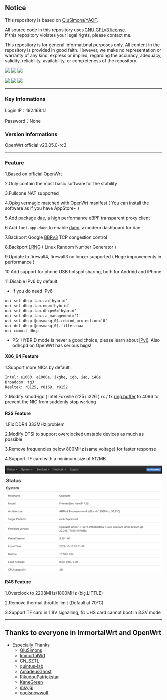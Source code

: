 
## Notice

This repository is based on [QiuSimons/YAOF](https://github.com/QiuSimons/YAOF).  

All source code in this repository uses [GNU GPLv3 license](https://www.gnu.org/licenses/gpl-3.0.html).  
If this repository violates your legal rights, please contact me.  

This repository is for general informational purposes only. All content in the repository is provided in good faith. However, we make no representation or warranty of any kind, express or implied,
regarding the accuracy, adequacy, validity, reliability, availability, or completeness of the repository.  

<p align="left">
    <img src="https://custom-icon-badges.herokuapp.com/github/license/nicholas-opensource/OpenWrt-Autobuild?logo=law&color=green"/>
    <img src="https://custom-icon-badges.herokuapp.com/github/last-commit/nicholas-opensource/OpenWrt-Autobuild?logo=history&logoColor=white"/>
    <img src="https://hits.seeyoufarm.com/api/count/incr/badge.svg?url=https%3A%2F%2Fgithub.com%2Fnicholas-opensource%2FOpenWrt-Autobuild&count_bg=%2379C83D&title_bg=%23555555&icon=&icon_color=%23E7E7E7&title=hits&edge_flat=false"/>
</p>
<p align="left">
    <img src="https://github.com/nicholas-opensource/OpenWrt-Autobuild/workflows/X86-OpenWrt/badge.svg">
    <img src="https://github.com/nicholas-opensource/OpenWrt-Autobuild/workflows/R2S-OpenWrt/badge.svg">
    <img src="https://github.com/nicholas-opensource/OpenWrt-Autobuild/workflows/R4S-OpenWrt/badge.svg">
</p>

---
### Key Infomations

Login IP：192.168.1.1 

Password：None

### Version Informations

OpenWrt official v23.05.0-rc3  

---
### Feature

1.Based on official OpenWrt

2.Only contain the most basic software for the stability

3.Fullcone NAT supported

4.Opkg vermagic matched with OpenWrt manifest ( You can install the software as if you have AppStore~ )

5.Add package [dae](https://github.com/daeuniverse/dae), a high performance eBPF transparent proxy client  

6.Add `luci-app-daed` to enable [daed](https://github.com/daeuniverse/daed), a modern dashboard for dae  

7.Backport Google [BBRv3](https://www.phoronix.com/news/Google-BBRv3-Linux) TCP congestion control  

8.Backport [LRNG](https://www.chronox.de/lrng.html) ( Linux Random Number Generator )  

9.Update to firewall4, firewall3 no longer supported ( Huge improvements in performance )  

10.Add support for phone USB hotspot sharing, both for Android and iPhone

11.Disable IPv6 by default

  * If you do need IPv6

```
uci set dhcp.lan.ra='hybrid'
uci set dhcp.lan.ndp='hybrid'
uci set dhcp.lan.dhcpv6='hybrid'
uci set dhcp.lan.ra_management='1'
uci set dhcp.@dnsmasq[0].rebind_protection='0'
uci del dhcp.@dnsmasq[0].filteraaaa
uci commit dhcp
```
  * PS: HYBRID mode is never a good choice, please learn about [IPv6](https://www.cisco.com/en/US/docs/switches/lan/catalyst3850/software/release/3se/consolidated_guide/b_consolidated_3850_3se_cg_chapter_0101011.html). Also odhcpd on OpenWrt has serious bugs!  

#### X86_64 Feature

1.Support more NICs by default: 
```
Intel: e1000, e1000e, ixgbe, igb, igc, i40e
Broadcom: tg3
Realtek: r8125, r8169, r8152
```

2.Modify kmod-igc ( Intel Foxville i225 / i226 ) rx / tx [ring buffer](https://fasterdata.es.net/host-tuning/linux/nic-tuning/) to 4096 to prevent the NIC from suddenly stop working  

#### R2S Feature

1.Fix DDR4 333MHz problem

2.Modify DTSI to support overclocked unstable devices as much as possible

3.Remove frequencies below 800MHz (same voltage) for faster response

4.Support TF card with a minimum size of 512MB

![](/Screenshots/main.jpeg)

#### R4S Feature

1.Overclock to 2208MHz/1800MHz (big.LITTLE)

2.Remove thermal throttle limit (Default at 70°C)

3.Support TF card in 1.8V signalling, fix UHS card cannot boot in 3.3V mode

---
## Thanks to everyone in ImmortalWrt and OpenWrt

* Especially Thanks
  * [QiuSimons](https://github.com/QiuSimons)
  * [ImmortalWrt](https://github.com/immortalwrt)
  * [CN_SZTL](https://github.com/1715173329)
  * [quintus-lab](https://github.com/quintus-lab)
  * [AmadeusGhost](https://github.com/AmadeusGhost)
  * [RikudouPatrickstar](https://github.com/RikudouPatrickstar)
  * [KaneGreen](https://github.com/KaneGreen)
  * [msylgj](https://github.com/msylgj)
  * [coolsnowwolf](https://github.com/coolsnowwolf)

